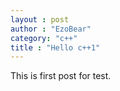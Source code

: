 ```yaml
---
layout : post
author : "EzoBear"
category: "c++"
title : "Hello c++1"
---
```

This is first post for test.
